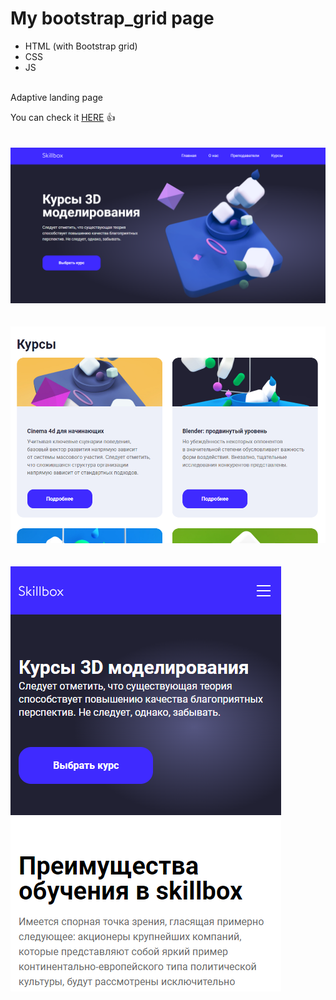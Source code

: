 # My bootstrap_grid page

- HTML (with Bootstrap grid)
- CSS
- JS
<br>
Adaptive landing page

You can check it [HERE](https://artemtricks.github.io/Portfolio_bootstrap_grid/) :+1:
<br>
<br>
<br>
![screenshots](https://github.com/artemtricks/Portfolio_bootstrap_grid/blob/main/image/%D0%A1%D0%BD%D0%B8%D0%BC%D0%BE%D0%BA%20%D1%8D%D0%BA%D1%80%D0%B0%D0%BD%D0%B0_20230127_224619.png)
<br>
<br>
<br>
![screenshots](https://github.com/artemtricks/Portfolio_bootstrap_grid/blob/main/image/%D0%A1%D0%BD%D0%B8%D0%BC%D0%BE%D0%BA%20%D1%8D%D0%BA%D1%80%D0%B0%D0%BD%D0%B0_20230127_224730.png)
<br>
<br>
<br>
![screenshots](https://github.com/artemtricks/Portfolio_bootstrap_grid/blob/main/image/%D0%A1%D0%BD%D0%B8%D0%BC%D0%BE%D0%BA%20%D1%8D%D0%BA%D1%80%D0%B0%D0%BD%D0%B0_20230127_224800.png)

